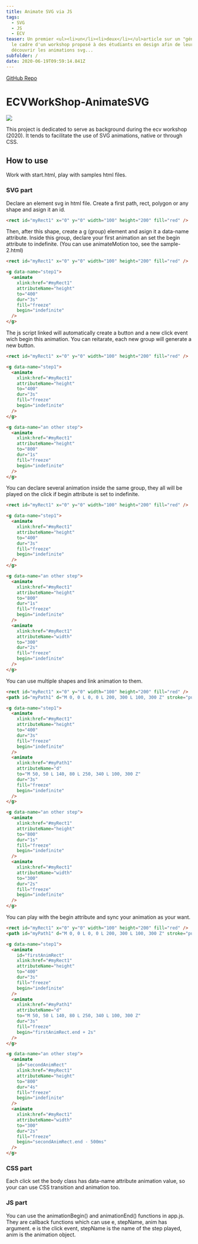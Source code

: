 ```yaml
---
title: Animate SVG via JS
tags:
  - SVG
  - JS
  - ECV
teaser: Un premier <ul><li>un</li><li>deux</li></ul>article sur un "générateur d'animation svg", développé dans
  le cadre d'un workshop proposé à des étudiants en design afin de leur faire
  découvrir les animations svg...
subfolder: /
date: 2020-06-19T09:59:14.841Z
---
```

[GitHub Repo](https://github.com/Benjamin-Bach/ECVWorkShop-AnimateSVG)

# ECVWorkShop-AnimateSVG

![](/uploads/400x400.png)

This project is dedicated to serve as background during the ecv workshop (2020). It tends to facilitate the use of SVG animations, native or through CSS.

## How to use

Work with start.html, play with samples html files.

### SVG part

Declare an element svg in html file. Create a first path, rect, polygon or any shape and asign it an id.

```html
<rect id="myRect1" x="0" y="0" width="100" height="200" fill="red" />
```

Then, after this shape, create a g (group) element and asign it a data-name attribute. Inside this group, declare your first animation an set the begin attribute to indefinite. (You can use animateMotion too, see the sample-2.html)

```html
<rect id="myRect1" x="0" y="0" width="100" height="200" fill="red" />

<g data-name="step1">
  <animate
    xlink:href="#myRect1"
    attributeName="height"
    to="400"
    dur="3s"
    fill="freeze"
    begin="indefinite"
  />
</g>
```

The js script linked will automatically create a button and a new click event wich begin this animation. You can reitarate, each new group will generate a new button.

```html
<rect id="myRect1" x="0" y="0" width="100" height="200" fill="red" />

<g data-name="step1">
  <animate
    xlink:href="#myRect1"
    attributeName="height"
    to="400"
    dur="3s"
    fill="freeze"
    begin="indefinite"
  />
</g>

<g data-name="an other step">
  <animate
    xlink:href="#myRect1"
    attributeName="height"
    to="800"
    dur="1s"
    fill="freeze"
    begin="indefinite"
  />
</g>
```

You can declare several animation inside the same group, they all will be played on the click if begin attribute is set to indefinite.

```html
<rect id="myRect1" x="0" y="0" width="100" height="200" fill="red" />

<g data-name="step1">
  <animate
    xlink:href="#myRect1"
    attributeName="height"
    to="400"
    dur="3s"
    fill="freeze"
    begin="indefinite"
  />
</g>

<g data-name="an other step">
  <animate
    xlink:href="#myRect1"
    attributeName="height"
    to="800"
    dur="1s"
    fill="freeze"
    begin="indefinite"
  />
  <animate
    xlink:href="#myRect1"
    attributeName="width"
    to="300"
    dur="2s"
    fill="freeze"
    begin="indefinite"
  />
</g>
```

You can use multiple shapes and link animation to them.

```html
<rect id="myRect1" x="0" y="0" width="100" height="200" fill="red" />
<path id="myPath1" d="M 0, 0 L 0, 0 L 200, 300 L 100, 300 Z" stroke="purple" fill="transparent"/>

<g data-name="step1">
  <animate
    xlink:href="#myRect1"
    attributeName="height"
    to="400"
    dur="3s"
    fill="freeze"
    begin="indefinite"
  />
  <animate
    xlink:href="#myPath1"
    attributeName="d"
    to="M 50, 50 L 140, 80 L 250, 340 L 100, 300 Z"
    dur="3s"
    fill="freeze"
    begin="indefinite"
  />
</g>

<g data-name="an other step">
  <animate
    xlink:href="#myRect1"
    attributeName="height"
    to="800"
    dur="1s"
    fill="freeze"
    begin="indefinite"
  />
  <animate
    xlink:href="#myRect1"
    attributeName="width"
    to="300"
    dur="2s"
    fill="freeze"
    begin="indefinite"
  />
</g>
```

You can play with the begin attribute and sync your animation as your want.

```html
<rect id="myRect1" x="0" y="0" width="100" height="200" fill="red" />
<path id="myPath1" d="M 0, 0 L 0, 0 L 200, 300 L 100, 300 Z" stroke="purple" fill="transparent"/>

<g data-name="step1">
  <animate
    id="firstAnimRect"
    xlink:href="#myRect1"
    attributeName="height"
    to="400"
    dur="3s"
    fill="freeze"
    begin="indefinite"
  />
  <animate
    xlink:href="#myPath1"
    attributeName="d"
    to="M 50, 50 L 140, 80 L 250, 340 L 100, 300 Z"
    dur="3s"
    fill="freeze"
    begin="firstAnimRect.end + 2s"
  />
</g>

<g data-name="an other step">
  <animate
    id="secondAnimRect"
    xlink:href="#myRect1"
    attributeName="height"
    to="800"
    dur="4s"
    fill="freeze"
    begin="indefinite"
  />
  <animate
    xlink:href="#myRect1"
    attributeName="width"
    to="300"
    dur="2s"
    fill="freeze"
    begin="secondAnimRect.end - 500ms"
  />
</g>
```

### CSS part

Each click set the body class has data-name attribute animation value, so your can use CSS transition and animation too.

### JS part

You can use the animationBegin() and animationEnd() functions in app.js. They are callback functions which can use e, stepName, anim has argument. e is the click event, stepName is the name of the step played, anim is the animation object.